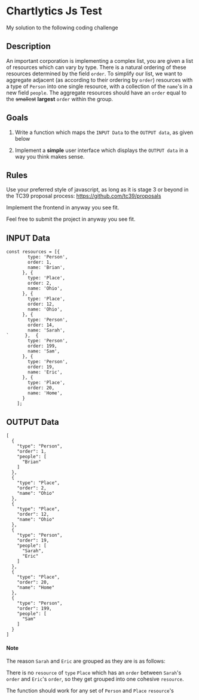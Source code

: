 # Chartlytics Js Test

My solution to the following coding challenge

## Description

An important corporation is implementing a complex list, you are given a list of resources which can vary by type. There is a natural ordering of these resources determined by the field `order`. To simplify our list, we want to aggregate adjacent (as according to their ordering by `order`) resources with a type of `Person` into one single resource, with a collection of the `name`'s in a new field `people`. The aggregate resources should have an `order` equal to the ~~smallest~~ **largest** `order` within the group.

## Goals

1. Write a function which maps the `INPUT Data` to the `OUTPUT data`, as given below

2. Implement a **simple** user interface which displays the `OUTPUT data` in a way you think makes sense.

## Rules

Use your preferred style of javascript, as long as it is stage 3 or beyond in the TC39 proposal process: https://github.com/tc39/proposals

Implement the frontend in anyway you see fit.

Feel free to submit the project in anyway you see fit.

## INPUT Data

```
const resources = [{
        type: 'Person',
        order: 1,
        name: 'Brian',
      }, {
        type: 'Place',
        order: 2,
        name: 'Ohio',
      }, {
        type: 'Place',
        order: 12,
        name: 'Ohio',
      }, {
        type: 'Person',
        order: 14,
        name: 'Sarah',
`      },  {
        type: 'Person',
        order: 199,
        name: 'Sam',
      }, {
        type: 'Person',
        order: 19,
        name: 'Eric',
      }, {
        type: 'Place',
        order: 20,
        name: 'Home',
      }
    ];
```

## OUTPUT Data

```
[
  {
    "type": "Person",
    "order": 1,
    "people": [
      "Brian"
    ]
  },
  {
    "type": "Place",
    "order": 2,
    "name": "Ohio"
  },
  {
    "type": "Place",
    "order": 12,
    "name": "Ohio"
  },
  {
    "type": "Person",
    "order": 19,
    "people": [
      "Sarah",
      "Eric"
    ]
  },
  {
    "type": "Place",
    "order": 20,
    "name": "Home"
  },
  {
    "type": "Person",
    "order": 199,
    "people": [
      "Sam"
    ]
  }
]
```

#### Note

The reason `Sarah` and `Eric` are grouped as they are is as follows:

 There is no `resource` of `type` `Place` which has an `order` between `Sarah`'s `order` and `Eric`'s `order`, so they get grouped into one cohesive `resource`.

The function should work for any set of `Person` and `Place` `resource`'s

